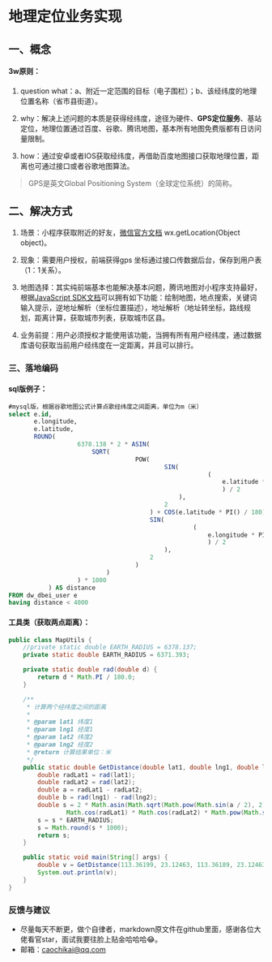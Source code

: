 # 地理定位业务实现

## 一、概念

#### 3w原则：

1. question what：a、附近一定范围的目标（电子围栏）；b、该经纬度的地理位置名称（省市县街道）。

2. why：解决上述问题的本质是获得经纬度，途径为硬件、**GPS定位服务**、基站定位，地理位置通过百度、谷歌、腾讯地图，基本所有地图免费版都有日访问量限制。

3. how：通过安卓或者IOS获取经纬度，再借助百度地图接口获取地理位置，距离也可通过接口或者谷歌地图算法。 

> GPS是英文Global Positioning System（全球定位系统）的简称。

## 二、解决方式

1. 场景：小程序获取附近的好友，[微信官方文档](https://developers.weixin.qq.com/miniprogram/dev/api/wx.getLocation.html) wx.getLocation(Object object)。

2. 现象：需要用户授权，前端获得gps 坐标通过接口传数据后台，保存到用户表（1：1关系）。

3. 地图选择：其实纯前端基本也能解决基本问题，腾讯地图对小程序支持最好，根据[JavaScript SDK文档](https://lbs.qq.com/qqmap_wx_jssdk/method-reverseGeocoder.html)可以拥有如下功能：绘制地图，地点搜索，关键词输入提示，逆地址解析（坐标位置描述），地址解析（地址转坐标，路线规划，距离计算，获取城市列表，获取城市区县。

4. 业务前提：用户必须授权才能使用该功能，当拥有所有用户经纬度，通过数据库语句获取当前用户经纬度在一定距离，并且可以排行。

### 三、落地编码

#### sql版例子：

```sql
#mysql版，根据谷歌地图公式计算点歌经纬度之间距离，单位为m（米）
select e.id,
       e.longitude,
       e.latitude,
       ROUND(
                   6378.138 * 2 * ASIN(
                       SQRT(
                                   POW(
                                           SIN(
                                                       (
                                                           e.latitude * PI() / 180 - 23.12463 * PI() / 180
                                                           ) / 2
                                               ),
                                           2
                                       ) + COS(e.latitude * PI() / 180) * COS(23.12463 * PI() / 180) * POW(
                                       SIN(
                                                   (
                                                       e.longitude * PI() / 180 - 113.36189 * PI() / 180
                                                       ) / 2
                                           ),
                                       2
                                   )
                           )
                   ) * 1000
           ) AS distance
FROM dw_dbei_user e
having distance < 4000
```

#### 工具类（获取两点距离）：

```java
public class MapUtils {
    //private static double EARTH_RADIUS = 6378.137;
    private static double EARTH_RADIUS = 6371.393;

    private static double rad(double d) {
        return d * Math.PI / 180.0;
    }

    /**
     * 计算两个经纬度之间的距离
     *
     * @param lat1 纬度1
     * @param lng1 经度1
     * @param lat2 纬度2
     * @param lng2 经度2
     * @return 计算结果单位：米
     */
    public static double GetDistance(double lat1, double lng1, double lat2, double lng2) {
        double radLat1 = rad(lat1);
        double radLat2 = rad(lat2);
        double a = radLat1 - radLat2;
        double b = rad(lng1) - rad(lng2);
        double s = 2 * Math.asin(Math.sqrt(Math.pow(Math.sin(a / 2), 2) +
                Math.cos(radLat1) * Math.cos(radLat2) * Math.pow(Math.sin(b / 2), 2)));
        s = s * EARTH_RADIUS;
        s = Math.round(s * 1000);
        return s;
    }

    public static void main(String[] args) {
        double v = GetDistance(113.36199, 23.12463, 113.36189, 23.12463);
        System.out.println(v);
    }
}
```

### 反馈与建议

- 尽量每天不断更，做个自律者，markdown原文件在github里面，感谢各位大佬看官star，面试我要往脸上贴金哈哈哈😂。
- 邮箱：[caochikai@qq.com](mailto:caochikai@qq.com)
